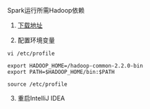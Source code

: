 Spark运行所需Hadoop依赖

1. [下载地址](https://github.com/srccodes/hadoop-common-2.2.0-bin)

2. 配置环境变量
```shell
vi /etc/profile

export HADOOP_HOME=/hadoop-common-2.2.0-bin
export PATH=$HADOOP_HOME/bin:$PATH

source /etc/profile
```

3. 重启IntelliJ IDEA